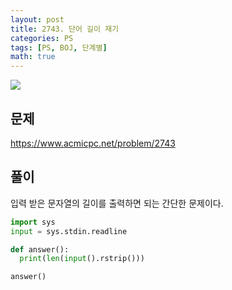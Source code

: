 ```yaml
---
layout: post
title: 2743. 단어 길이 재기
categories: PS
tags: [PS, BOJ, 단계별]
math: true
---
```


<img src="https://onlinejudgeimages.s3-ap-northeast-1.amazonaws.com/images/boj-og.png" />

## 문제

https://www.acmicpc.net/problem/2743

## 풀이

입력 받은 문자열의 길이를 출력하면 되는 간단한 문제이다.

```python
import sys
input = sys.stdin.readline

def answer():
  print(len(input().rstrip()))

answer()

```
